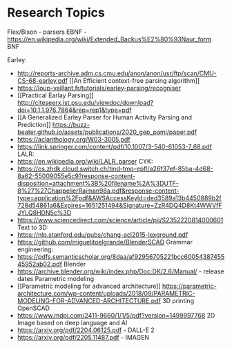 # Research Topics
Flex/Bison - parsers
EBNF - https://en.wikipedia.org/wiki/Extended_Backus%E2%80%93Naur_form
BNF 

Earley:
- http://reports-archive.adm.cs.cmu.edu/anon/anon/usr/ftp/scan/CMU-CS-68-earley.pdf [[An Efficient context-free parsing algorithm]]
- https://loup-vaillant.fr/tutorials/earley-parsing/recogniser
- [[Practical Earlay Parsing]] http://citeseerx.ist.psu.edu/viewdoc/download?doi=10.1.1.976.7864&rep=rep1&type=pdf
- [[A Generalized Earley Parser for Human Activity Parsing and Prediction]] https://buzz-beater.github.io/assets/publications/2020_gep_pami/paper.pdf
- https://aclanthology.org/W03-3005.pdf
- https://link.springer.com/content/pdf/10.1007/3-540-61053-7_68.pdf
LALR:
- https://en.wikipedia.org/wiki/LALR_parser
CYK:
- https://os.zhdk.cloud.switch.ch/tind-tmp-epfl/a26f37ef-85ba-4d68-8a62-55009055e5c9?response-content-disposition=attachment%3B%20filename%2A%3DUTF-8%27%27ChappelierRajman98a.pdf&response-content-type=application%2Fpdf&AWSAccessKeyId=ded3589a13b4450889b2f728d54861a6&Expires=1651251494&Signature=ZzR4DQ4D8Kt4WWVfFJYLQ8HDN5c%3D
- https://www.sciencedirect.com/science/article/pii/S2352220814000601
Text to 3D:
- https://nlp.stanford.edu/pubs/chang-acl2015-lexground.pdf
- https://github.com/miguelitoelgrande/BlenderSCAD 
Grammar engineering:
- https://pdfs.semanticscholar.org/8daa/af92956705221bcc6005438745545952ab02.pdf
Blender
- https://archive.blender.org/wiki/index.php/Doc:DK/2.6/Manual/ - release dates
Parametric modeling
- [[Parametric modeling for advanced architecture]] https://parametric-architecture.com/wp-content/uploads/2018/09/PARAMETRIC-MODELING-FOR-ADVANCED-ARCHITECTURE.pdf
3D printing OpenSCAD
- https://www.mdpi.com/2411-9660/1/1/5/pdf?version=1499997768
2D Image based on deep language and AI
- https://arxiv.org/pdf/2204.06125.pdf - DALL-E 2
- https://arxiv.org/pdf/2205.11487.pdf - IMAGEN